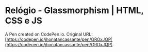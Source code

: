 # Relógio - Glassmorphism  | HTML, CSS e JS

A Pen created on CodePen.io. Original URL: [https://codepen.io/jhonatancassante/pen/GROxJQP](https://codepen.io/jhonatancassante/pen/GROxJQP).


